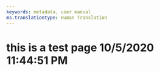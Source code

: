 ```yaml
---
keywords: metadata, user manual
ms.translationtype: Human Translation
---
```

# this is a test page 10/5/2020 11:44:51 PM